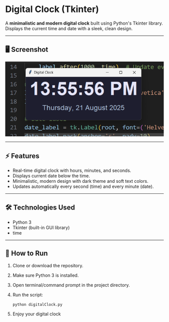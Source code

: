 # Digital Clock (Tkinter)

A **minimalistic and modern digital clock** built using Python's Tkinter library.  
Displays the current time and date with a sleek, clean design.

---

## 🖥️ Screenshot

![Digital Clock Screenshot](digitalClockss.png)

---

## ⚡ Features

- Real-time digital clock with hours, minutes, and seconds.
- Displays current date below the time.
- Minimalistic, modern design with dark theme and soft text colors.
- Updates automatically every second (time) and every minute (date).

---

## 🛠️ Technologies Used

- Python 3
- Tkinter (built-in GUI library)
- time
---

## 🚀 How to Run

1. Clone or download the repository.  
2. Make sure Python 3 is installed.  
3. Open terminal/command prompt in the project directory.  
4. Run the script:

    ```bash
    python digitalClock.py
    ```

5. Enjoy your digital clock